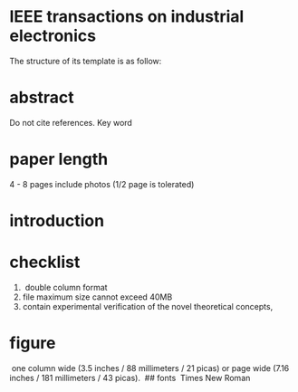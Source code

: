 # IEEE transactions on industrial electronics

The structure of its template is as follow:

# abstract

Do not cite references. Key word

# paper length

4 - 8 pages include photos (1/2 page is tolerated)

# introduction

# checklist

1.  double column format
2. file maximum size cannot exceed 40MB
3. contain experimental verification of the novel theoretical concepts,

# figure

 one column wide (3.5 inches / 88 millimeters / 21 picas) or page wide (7.16 inches / 181 millimeters / 43 picas).
 ## fonts
 Times New Roman
